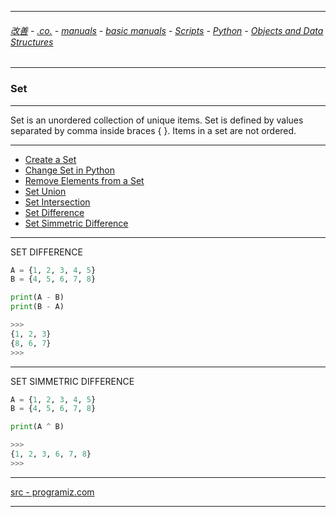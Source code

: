 
---

###### [改善](https://github.com/ttltrk/0C/blob/master/README.MD) - [.co.](https://github.com/ttltrk/PRG/blob/master/CODING.MD) - [manuals](https://github.com/ttltrk/PRG/blob/master/MAN.MD) - [basic manuals](https://github.com/ttltrk/PRG/blob/master/MANUALS.MD) - [Scripts](https://github.com/ttltrk/PRG/blob/master/PY/DOC/SC/SC.MD) - [Python](https://github.com/ttltrk/PRG/blob/master/PY/DOC/OPYM/OPYM.MD) - [Objects and Data Structures](https://github.com/ttltrk/PRG/blob/master/PY/DOC/OPYM/01_OBJ_DS/OBJ_DS.MD)

---

### Set

---

Set is an unordered collection of unique items. Set is defined by values separated by comma inside braces { }. Items in a set are not ordered.

---

* [Create a Set](https://github.com/ttltrk/PRG/blob/master/PY/DOC/OPYM/01_OBJ_DS/SETS/01/CREATE.MD)
* [Change Set in Python](https://github.com/ttltrk/PRG/blob/master/PY/DOC/OPYM/01_OBJ_DS/SETS/02/CHANGE.MD)
* [Remove Elements from a Set](https://github.com/ttltrk/PRG/blob/master/PY/DOC/OPYM/01_OBJ_DS/SETS/03/REM_ELE.MD)
* [Set Union](https://github.com/ttltrk/PRG/blob/master/PY/DOC/OPYM/01_OBJ_DS/SETS/04/UNION.MD)
* [Set Intersection](https://github.com/ttltrk/PRG/blob/master/PY/DOC/OPYM/01_OBJ_DS/SETS/05/INTERSEC.MD)
* [Set Difference]()
* [Set Simmetric Difference]()

---

SET DIFFERENCE

```python
A = {1, 2, 3, 4, 5}
B = {4, 5, 6, 7, 8}

print(A - B)
print(B - A)

>>>
{1, 2, 3}
{8, 6, 7}
>>>
```

---

SET SIMMETRIC DIFFERENCE

```python
A = {1, 2, 3, 4, 5}
B = {4, 5, 6, 7, 8}

print(A ^ B)

>>>
{1, 2, 3, 6, 7, 8}
>>>
```

---

[src - programiz.com](https://www.programiz.com/python-programming/set)

---
